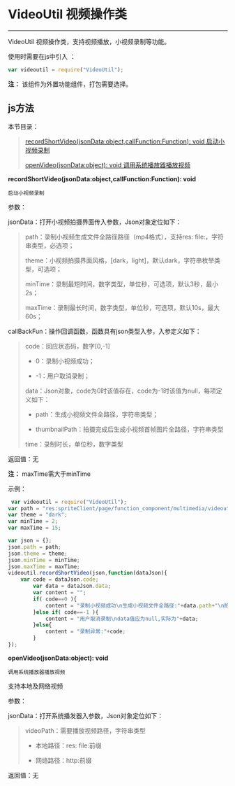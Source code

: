 # VideoUtil 视频操作类

----------

VideoUtil 视频操作类，支持视频播放，小视频录制等功能。

使用时需要在js中引入 ：

```javascript
var videoutil = require("VideoUtil"); 
```

**注：** 该组件为外置功能组件，打包需要选择。

<h2 id="cid_1">js方法</h2>  

本节目录：

>[ recordShortVideo(jsonData:object,callFunction:Function): void  启动小视频录制 ](#ff_0)
> 
> [openVideo(jsonData:object): void  调用系统播放器播放视频 ](#ff_1)



<span id="ff_0">**recordShortVideo(jsonData:object,callFunction:Function): void**</span>  

<code>启动小视频录制</code>     

参数：  

jsonData：打开小视频拍摄界面传入参数，Json对象定位如下：  

>    path：录制小视频生成文件全路径路径（mp4格式），支持res: file:，字符串类型，必选项；
>     
>    theme：小视频拍摄界面风格，[dark，light]，默认dark，字符串枚举类型，可选项；
>    
>    minTime：录制最短时间，数字类型，单位秒，可选项，默认3秒，最小2s；
>    
>    maxTime：录制最长时间，数字类型，单位秒，可选项，默认10s，最大60s；

callBackFun：操作回调函数，函数具有json类型入参，入参定义如下： 

> code：回应状态码，数字[0,-1]
> 
> - 0：录制小视频成功；
> 
> - -1：用户取消录制；
> 
> data：Json对象，code为0时该值存在，code为-1时该值为null，每项定义如下：
> 
> - path：生成小视频文件全路径，字符串类型；
> 
> - thumbnailPath：拍摄完成后生成小视频首帧图片全路径，字符串类型 
> 
> time：录制时长，单位秒，数字类型

返回值：无

**注：** maxTime需大于minTime

示例：

```javascript
 var videoutil = require("VideoUtil");
var path = "res:spriteClient/page/function_component/multimedia/videoutil/res_video.mp4";
var theme = "dark";
var minTime = 2;
var maxTime = 15;

var json = {};
json.path = path;
json.theme = theme;
json.minTime = minTime;
json.maxTime = maxTime;
videoutil.recordShortVideo(json,function(dataJson){
 	var code = dataJson.code;
        var data = dataJson.data;
        var content = "";
        if( code==0 ){
            content = "录制小视频成功\n生成小视频文件全路径:"+data.path+"\n拍摄完成后生成小视频首帧图片全路径:"+data.thumbnailPath   +"\n录制时长:"+data.time+"秒";      
        }else if( code==-1 ){
            content = "用户取消录制\ndata值应为null,实际为"+data;
        }else{
            content = "录制异常:"+code;
        }
});

```


<span id="ff_1">**openVideo(jsonData:object): void**</span>  

<code>调用系统播放器播放视频</code>   

支持本地及网络视频

参数：  

jsonData：打开系统播发器入参数，Json对象定位如下： 

> videoPath：需要播放视频路径，字符串类型
> 
> - 本地路径：res: file:前缀
> 
> - 网络路径：http:前缀

返回值：无
